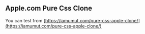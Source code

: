 ## Apple.com Pure Css Clone

You can test from [https://iamumut.com/pure-css-apple-clone/](https://iamumut.com/pure-css-apple-clone/)